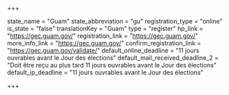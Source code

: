 +++

state_name = "Guam"
state_abbreviation = "gu"
registration_type = "online"
is_state = "false"
translationKey = "Guam"
type = "register"
hp_link = "https://gec.guam.gov/"
registration_link = "https://gec.guam.gov/"
more_info_link = "https://gec.guam.gov/"
confirm_registration_link = "https://gec.guam.gov/validate/"
default_online_deadline = "11 jours ouvrables avant le Jour des élections"
default_mail_received_deadline_2 = "Doit être reçu au plus tard 11 jours ouvrables avant le Jour des élections"
default_ip_deadline = "11 jours ouvrables avant le Jour des élections"

+++